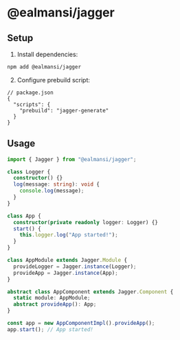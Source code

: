 # @ealmansi/jagger

## Setup

1. Install dependencies:

```sh
npm add @ealmansi/jagger
```

2. Configure prebuild script:

```jsonc
// package.json
{
  "scripts": {
    "prebuild": "jagger-generate"
  }
}
```

## Usage

```ts
import { Jagger } from "@ealmansi/jagger";

class Logger {
  constructor() {}
  log(message: string): void {
    console.log(message);
  }
}

class App {
  constructor(private readonly logger: Logger) {}
  start() {
    this.logger.log("App started!");
  }
}

class AppModule extends Jagger.Module {
  provideLogger = Jagger.instance(Logger);
  provideApp = Jagger.instance(App);
}

abstract class AppComponent extends Jagger.Component {
  static module: AppModule;
  abstract provideApp(): App;
}

const app = new AppComponentImpl().provideApp();
app.start(); // App started!
```
